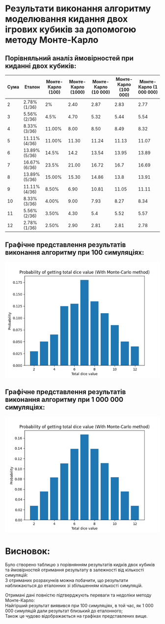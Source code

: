 # Результати виконання алгоритму моделювання кидання двох ігрових кубиків за допомогою методу Монте-Карло

## Порівняльний аналіз ймовірностей при киданні двох кубиків:

| Сума   | Еталон        | Монте-Карло (100) | Монте-Карло (1000) | Монте-Карло (10 000) | Монте-Карло (100 000) | Монте-Карло (1 000 000) | 
|--------|---------------|-------------------|--------------------|----------------------|-----------------------|-------------------------|
| 2      | 2.78% (1/36)  | 2%                | 2.40               | 2.87                 | 2.83                  | 2.77                    |
| 3      | 5.56% (2/36)  | 4.5%              | 4.70               | 5.32                 | 5.44                  | 5.54                    |
| 4      | 8.33% (3/36)  | 11.00%            | 8.00               | 8.50                 | 8.49                  | 8.32                    |
| 5      | 11.11% (4/36) | 11.00%            | 11.30              | 11.24                | 11.13                 | 11.07                   |
| 6      | 13.89% (5/36) | 14.5%             | 14.2               | 13.54                | 13.95                 | 13.89                   |
| 7      | 16.67% (6/36) | 23.5%             | 21.00              | 16.72                | 16.7                  | 16.69                   |
| 8      | 13.89% (5/36) | 15.00%            | 15.30              | 14.86                | 13.8                  | 13.91                   |
| 9      | 11.11% (4/36) | 8.50%             | 6.90               | 10.81                | 11.05                 | 11.11                   |
| 10     | 8.33% (3/36)  | 4.00%             | 9.00               | 7.93                 | 8.27                  | 8.34                    |
| 11     | 5.56% (2/36)  | 3.50%             | 4.30               | 5.4                  | 5.52                  | 5.57                    |
| 12     | 2.78% (1/36)  | 2.50%             | 2.90               | 2.81                 | 2.81                  | 2.78                    |

## Графічне представлення результатів виконання алгоритму при 100 симуляціях:

![](total_vs_probability_100_tests.png)

## Графічне представлення результатів виконання алгоритму при 1 000 000 симуляціях:

![](total_vs_prop_1000000_tests.png)

# Висновок:

Було створено таблицю з порівнянням результатів кидків двох кубиків та ймовірностей отримання результату в залежності від кількості симуляцій:<br>
З отриманих розрахунків можна побачити, що результати наближаються до еталонних зі збільшенням кількості симуляцій.<br>

Отримані дані повністю підтверджують переваги та недоліки методу Монте-Карло:<br>
Найгірший результат виявився при 100 симуляціях, в той час, як 1 000 000 симуляцій дали результат близький до еталонного;<br>
Також це чудово відображається на графіках представлених вище.